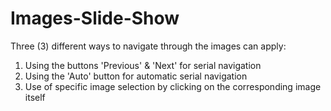 # Images-Slide-Show

Three (3) different ways to navigate through the images can apply:

1. Using the buttons 'Previous' & 'Next' for serial navigation
2. Using the 'Auto' button for automatic serial navigation
3. Use of specific image selection by clicking on the corresponding image itself
